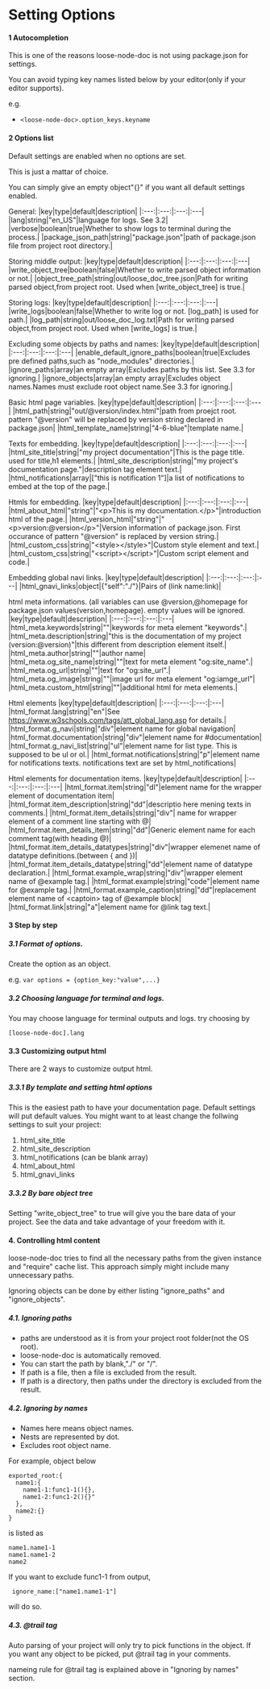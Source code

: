 # Setting Options

#### 1 Autocompletion
This is one of the reasons loose-node-doc is not using package.json for settings.

You can avoid typing key names listed below by your editor(only if your editor supports).

e.g.
  * `<loose-node-doc>.option_keys.keyname`

#### 2 Options list
Default settings are enabled when no options are set. 

This is just a mattar of choice. 

You can simply give an empty object"{}" if you want all default settings enabled.

General:
|key|type|default|description|
|:---:|:---:|:---:|:---|
|lang|string|"en_US"|language for logs. See 3.2|
|verbose|boolean|true|Whether to show logs to terminal during the process.|
|package_json_path|string|"package.json"|path of package.json file from project root directory.|

Storing middle output:
|key|type|default|description|
|:---:|:---:|:---:|:---|
|write_object_tree|boolean|false|Whether to write parsed object information or not.|
|object_tree_path|string|out/loose_doc_tree.json|Path for writing parsed object,from project root. Used when [write_object_tree] is true.|

Storing logs:
|key|type|default|description|
|:---:|:---:|:---:|:---|
|write_logs|boolean|false|Whether to write log or not. [log_path] is used for path.|
|log_path|string|out/loose_doc_log.txt|Path for writing parsed object,from project root. Used when [write_logs] is true.|

Excluding some objects by paths and names:
|key|type|default|description|
|:---:|:---:|:---:|:---|
|enable_default_ignore_paths|boolean|true|Excludes pre defined paths,such as "node_modules" directories.|
|ignore_paths|array|an empty array|Excludes paths by this list. See 3.3 for ignoring.|
|ignore_objects|array|an empty array|Excludes object names.Names must exclude root object name.See 3.3 for ignoring.|

Basic html page variables.
|key|type|default|description|
|:---:|:---:|:---:|:---|
|html_path|string|"out/@version/index.html"|path from proejct root. pattern "@version" will be replaced by version string declared in package.json|
|html_template_name|string|"4-6-blue"|template name.|

Texts for embedding.
|key|type|default|description|
|:---:|:---:|:---:|:---|
|html_site_title|string|"my project documentation"|This is the page title. used for title,h1 elements.|
|html_site_description|string|"my project's documentation page."|description tag element text.|
|html_notifications|array|["this is notification 1"]|a list of notifications to embed at the top of the page.|

Htmls for embedding.
|key|type|default|description|
|:---:|:---:|:---:|:---|
|html_about_html|"string"|"&lt;p&gt;This is my documentation.&lt;/p&gt;"|introduction html of the page.|
|html_version_html|"string"|"&lt;p&gt;version:@version&lt;/p&gt;"|Version information of package.json. First occurance of pattern "@version" is replaced by version string.|
|html_custom_css|string|"&lt;style&gt;&lt;/style&gt;"|Custom style element and text.|
|html_custom_css|string|"&lt;script&gt;&lt;/script&gt;"|Custom script element and code.|

Embedding global navi links.
|key|type|default|description|
|:---:|:---:|:---:|:---|
|html_gnavi_links|object|{"self":"./"}|Pairs of (link name:link)|

html meta informations.
(all variables can use @version,@homepage for package.json values(version,homepage).
empty values will be ignored.
|key|type|default|description|
|:---:|:---:|:---:|:---|
|html_meta.keywords|string|""|keywords for meta element "keywords".|
|html_meta.description|string|"this is the documentation of my project (version:@version)"|this different from description element itself.|
|html_meta.author|string|""|author name|
|html_meta.og_site_name|string|""|text for meta element "og:site_name".|
|html_meta.og_url|string|""|text for "og:site_url".|
|html_meta.og_image|string|""|image url for meta element "og:iamge_url"|
|html_meta.custom_html|string|""|additional html for meta elements.|

Html elements
|key|type|default|description|
|:---:|:---:|:---:|:---|
|html_format.lang|string|"en"|See https://www.w3schools.com/tags/att_global_lang.asp for details.|
|html_format.g_navi|string|"div"|element name for global navigation|
|html_format.documentation|string|"div"|element name for #documentation|
|html_format.g_navi_list|string|"ul"|element name for list type. This is supposed to be ul or ol.|
|html_format.notifications|string|"p"|element name for notifications texts. notifications text are set by html_notifications|

Html elements for documentation items.
|key|type|default|description|
|:---:|:---:|:---:|:---|
|html_format.item|string|"dl"|element name for the wrapper element of documentation item|
|html_format.item_description|string|"dd"|descriptio here mening texts in comments.|
|html_format.item_details|string|"div"| name for wrapper element of a comment line starting with @|
|html_format.item_details_item|string|"dd"|Generic element name for each comment tag(with heading @)|
|html_format.item_details_datatypes|string|"div"|wrapper elemenet name of datatype definitions.(between { and })|
|html_format.item_details_datatype|string|"dd"|element name of datatype declaration.|
|html_format.example_wrap|string|"div"|wrapper element name of @example tag.|
|html_format.example|string|"code"|element name for @example tag.|
|html_format.example_caption|string|"dd"|replacement element name of &lt;captoin&gt; tag of @example block|
|html_format.link|string|"a"|element name for @link tag text.|

#### 3 Step by step
##### 3.1 Format of options.
Create the option as an object.

e.g.
`var options = {option_key:"value",...}`

##### 3.2 Choosing language for terminal and logs.
You may choose language for terminal outputs and logs.
try choosing by 

`[loose-node-doc].lang`


#### 3.3 Customizing output html
There are 2 ways to customize  output html.
##### 3.3.1 By template and setting html options
This is the easiest path to have your documentation page.
Default settings will put default values. You might want to at least change the follwing settings to suit your project:
  1. html_site_title
  2. html_site_description
  3. html_notifications (can be blank array)
  4. html_about_html
  5. html_gnavi_links 

##### 3.3.2 By bare object tree
Setting "write_object_tree" to true will give you the bare data of your project. See the data and take advantage of your freedom with it.

#### 4. Controlling html content

loose-node-doc tries to find all the necessary paths from the given instance and "require" cache list. This approach simply might include many unnecessary paths.

Ignoring objects can be done by either listing "ignore_paths" and "ignore_objects".

##### 4.1. Ignoring paths
  - paths are understood as it is from your project root folder(not the OS root).
  - loose-node-doc is automatically removed.
  - You can start the path by blank,"./" or "/".
  - If path is a file, then a file is excluded from the result.
  - If path is a directory, then paths under the directory is excluded from the result.

##### 4.2. Ignoring by names

 - Names here means object names.
 - Nests are represented by dot.
 - Excludes root object name.

For example, object below 

```
exported_root:{
  name1:{
    name1-1:func1-1(){},
    name1-2:func1-2(){}"
  },
  name2:{}
}
```
is listed as 
```
name1.name1-1
name1.name1-2
name2
```
If you want to exclude func1-1 from output,

` ignore_name:["name1.name1-1"]`

  will do so.

##### 4.3. @trail tag
Auto parsing of your project will only try to pick functions in the object. If you want any object to be picked, put @trail tag in your comments.

nameing rule for @trail tag is explained above in "Ignoring by names" section.
